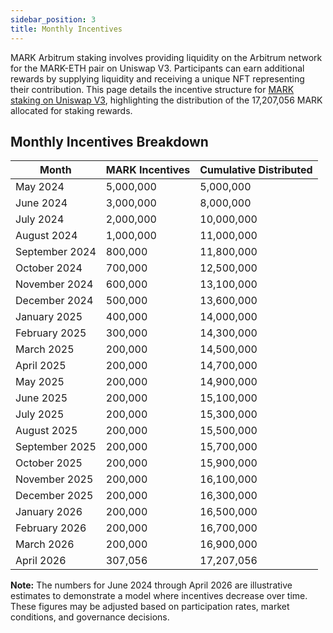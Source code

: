 ```yaml
---
sidebar_position: 3
title: Monthly Incentives
---
```


MARK Arbitrum staking involves providing liquidity on the Arbitrum network for the MARK-ETH pair on Uniswap V3. Participants can earn additional rewards by supplying liquidity and receiving a unique NFT representing their contribution. This page details the incentive structure for [MARK staking on Uniswap V3](staking-mark-arbitrum.md), highlighting the distribution of the 17,207,056 MARK allocated for staking rewards.

## Monthly Incentives Breakdown

| Month | MARK Incentives | Cumulative Distributed |
|-----------|-----------------|------------------------|
| May 2024 | 5,000,000 | 5,000,000 |
| June 2024 | 3,000,000 | 8,000,000 |
| July 2024 | 2,000,000 | 10,000,000 |
| August 2024 | 1,000,000 | 11,000,000 |
| September 2024 | 800,000 | 11,800,000 |
| October 2024 | 700,000 | 12,500,000 |
| November 2024 | 600,000 | 13,100,000 |
| December 2024 | 500,000 | 13,600,000 |
| January 2025 | 400,000 | 14,000,000 |
| February 2025 | 300,000 | 14,300,000 |
| March 2025 | 200,000 | 14,500,000 |
| April 2025 | 200,000 | 14,700,000 |
| May 2025 | 200,000 | 14,900,000 |
| June 2025 | 200,000 | 15,100,000 |
| July 2025 | 200,000 | 15,300,000 |
| August 2025 | 200,000 | 15,500,000 |
| September 2025 | 200,000 | 15,700,000 |
| October 2025 | 200,000 | 15,900,000 |
| November 2025 | 200,000 | 16,100,000 |
| December 2025 | 200,000 | 16,300,000 |
| January 2026 | 200,000 | 16,500,000 |
| February 2026 | 200,000 | 16,700,000 |
| March 2026 | 200,000 | 16,900,000 |
| April 2026 | 307,056 | 17,207,056 |

**Note:** The numbers for June 2024 through April 2026 are illustrative estimates to demonstrate a model where incentives decrease over time. These figures may be adjusted based on participation rates, market conditions, and governance decisions.
